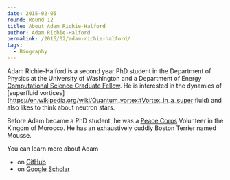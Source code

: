 ```yaml
---
date: 2015-02-05
round: Round 12
title: About Adam Richie-Halford
author: Adam Richie-Halford
permalink: /2015/02/adam-richie-halford/
tags:
  - Biography
---
```


Adam Richie-Halford is a second year PhD student in the Department of
Physics at the University of Washington and a Department of Energy
[Computational Science Graduate Fellow](http://www.krellinst.org/csgf/).
He is interested in the dynamics of [superfluid
vortices](https://en.wikipedia.org/wiki/Quantum_vortex#Vortex_in_a_super
fluid) and also likes to think about neutron stars.

Before Adam became a PhD student, he was a [Peace
Corps](http://www.peacecorps.gov/) Volunteer in the Kingom of Morocco.
He has an exhaustively cuddly Boston Terrier named Mousse.

You can learn more about Adam

 - on [GitHub](https://github.com/richford)
 - on [Google Scholar](https://scholar.google.com/citations?hl=en&user=Jy76il8AAAAJ)
